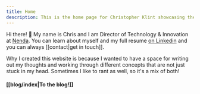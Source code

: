 ```yaml
---
title: Home
description: This is the home page for Christopher Klint showcasing the thoughts, writings, and fun activities going on here.
---
```

Hi there! 👋 My name is Chris and I am Director of Technology & Innovation at [Nenda](https://nenda.com/). You can learn about myself and my full resume [on Linkedin](https://www.linkedin.com/in/christopherklint/) and you can always [[contact|get in touch]].

Why I created this website is because I wanted to have a space for writing out my thoughts and working through different concepts that are not just stuck in my head. Sometimes I like to rant as well, so it's a mix of both!
#### [[blog/index|To the blog!]]